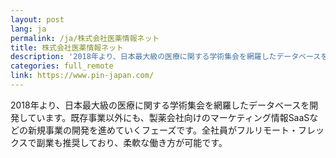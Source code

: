 ```yaml
---
layout: post
lang: ja
permalink: /ja/株式会社医薬情報ネット
title: 株式会社医薬情報ネット
description: '2018年より、日本最大級の医療に関する学術集会を網羅したデータベースを開発しています。既存事業以外にも、製薬会社向けのマーケティング情報SaaSなどの新規事業の開発を進めていくフェーズです。全社員がフルリモート・フレックスで副業も推奨しており、柔軟な働き方が可能です。'
categories: full_remote
link: https://www.pin-japan.com/
---
```


<p>2018年より、日本最大級の医療に関する学術集会を網羅したデータベースを開発しています。既存事業以外にも、製薬会社向けのマーケティング情報SaaSなどの新規事業の開発を進めていくフェーズです。全社員がフルリモート・フレックスで副業も推奨しており、柔軟な働き方が可能です。</p>
